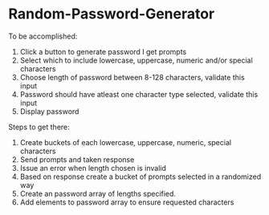 # Random-Password-Generator
To be accomplished:
1. Click a button to generate password I get prompts
2. Select which to include lowercase, uppercase, numeric and/or special characters
3. Choose length of password between 8-128 characters, validate this input
4. Password should have atleast one character type selected, validate this input
5. Display password

Steps to get there:
1. Create buckets of each lowercase, uppercase, numeric, special characters
2. Send prompts and taken response
3. Issue an error when length chosen is invalid
4. Based on response create a bucket of prompts selected in a randomized way
5. Create an password array of lengths specified.
6. Add elements to password array to ensure requested characters